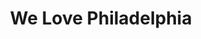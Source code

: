 ---
pid: CH558
title: We Love Philadelphia
location_transcription: Fairmount Park
zipcode: '19134'
outside_phl: 
neighborhood: Port Richmond
age: '46'
age_range: 40-49
instagram: 
image_file_name: CH_558.jpg
proposal_transcription: all the cities of PA are represented!
topic: Philadelphia
topic_summary: '0'
type: Other No Form
keywords_other: Philadelphia, Pennsylvania, Love
credit: 
image_labels: 
twitter: 
facebook: 
permalink: "/monuments/ch558/"
layout: item-page
---